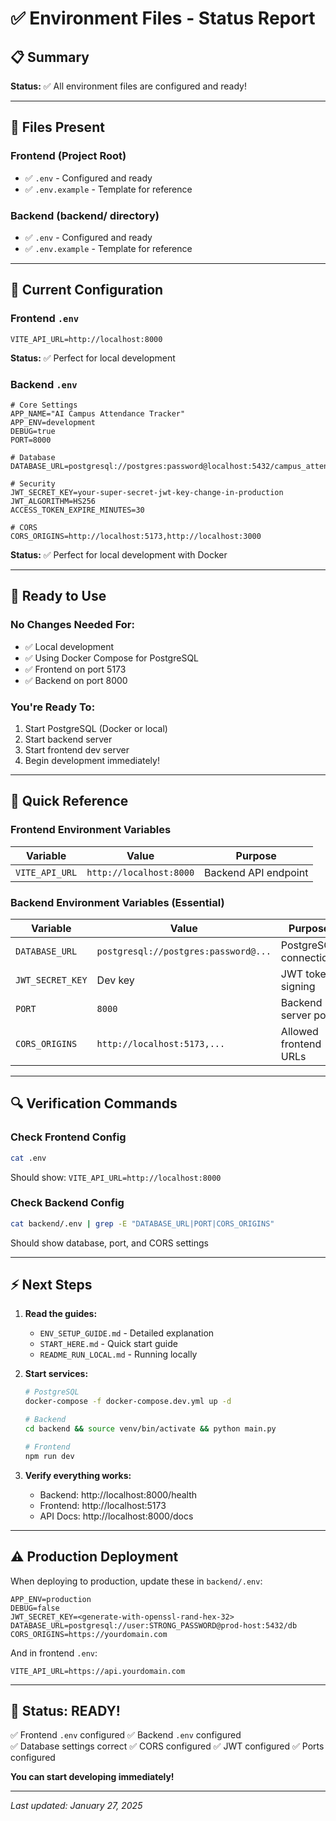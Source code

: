 # ✅ Environment Files - Status Report

## 📋 Summary

**Status:** ✅ All environment files are configured and ready!

---

## 📁 Files Present

### Frontend (Project Root)
- ✅ `.env` - Configured and ready
- ✅ `.env.example` - Template for reference

### Backend (backend/ directory)
- ✅ `.env` - Configured and ready  
- ✅ `.env.example` - Template for reference

---

## 🎯 Current Configuration

### Frontend `.env`
```env
VITE_API_URL=http://localhost:8000
```
**Status:** ✅ Perfect for local development

### Backend `.env`
```env
# Core Settings
APP_NAME="AI Campus Attendance Tracker"
APP_ENV=development
DEBUG=true
PORT=8000

# Database
DATABASE_URL=postgresql://postgres:password@localhost:5432/campus_attendance

# Security
JWT_SECRET_KEY=your-super-secret-jwt-key-change-in-production
JWT_ALGORITHM=HS256
ACCESS_TOKEN_EXPIRE_MINUTES=30

# CORS
CORS_ORIGINS=http://localhost:5173,http://localhost:3000
```
**Status:** ✅ Perfect for local development with Docker

---

## 🚀 Ready to Use

### No Changes Needed For:
- ✅ Local development
- ✅ Using Docker Compose for PostgreSQL
- ✅ Frontend on port 5173
- ✅ Backend on port 8000

### You're Ready To:
1. Start PostgreSQL (Docker or local)
2. Start backend server
3. Start frontend dev server
4. Begin development immediately!

---

## 📝 Quick Reference

### Frontend Environment Variables

| Variable | Value | Purpose |
|----------|-------|---------|
| `VITE_API_URL` | `http://localhost:8000` | Backend API endpoint |

### Backend Environment Variables (Essential)

| Variable | Value | Purpose |
|----------|-------|---------|
| `DATABASE_URL` | `postgresql://postgres:password@...` | PostgreSQL connection |
| `JWT_SECRET_KEY` | Dev key | JWT token signing |
| `PORT` | `8000` | Backend server port |
| `CORS_ORIGINS` | `http://localhost:5173,...` | Allowed frontend URLs |

---

## 🔍 Verification Commands

### Check Frontend Config
```bash
cat .env
```
Should show: `VITE_API_URL=http://localhost:8000`

### Check Backend Config  
```bash
cat backend/.env | grep -E "DATABASE_URL|PORT|CORS_ORIGINS"
```
Should show database, port, and CORS settings

---

## ⚡ Next Steps

1. **Read the guides:**
   - `ENV_SETUP_GUIDE.md` - Detailed explanation
   - `START_HERE.md` - Quick start guide
   - `README_RUN_LOCAL.md` - Running locally

2. **Start services:**
   ```bash
   # PostgreSQL
   docker-compose -f docker-compose.dev.yml up -d
   
   # Backend
   cd backend && source venv/bin/activate && python main.py
   
   # Frontend
   npm run dev
   ```

3. **Verify everything works:**
   - Backend: http://localhost:8000/health
   - Frontend: http://localhost:5173
   - API Docs: http://localhost:8000/docs

---

## ⚠️ Production Deployment

When deploying to production, update these in `backend/.env`:

```env
APP_ENV=production
DEBUG=false
JWT_SECRET_KEY=<generate-with-openssl-rand-hex-32>
DATABASE_URL=postgresql://user:STRONG_PASSWORD@prod-host:5432/db
CORS_ORIGINS=https://yourdomain.com
```

And in frontend `.env`:
```env
VITE_API_URL=https://api.yourdomain.com
```

---

## 🎉 Status: READY!

✅ Frontend `.env` configured
✅ Backend `.env` configured  
✅ Database settings correct
✅ CORS configured
✅ JWT configured
✅ Ports configured

**You can start developing immediately!**

---

*Last updated: January 27, 2025*
